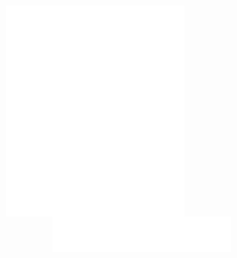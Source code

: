 [<img align="left" width="400" alt="🦑" src="https://github.com/Mehak-Mehta/Mehak-Mehta/blob/main/metrics.svg">](https://github.com/Mehak-Mehta/metrics)
[<img align="right" width="400" alt="🦑" src="https://github.com/Mehak-Mehta/Mehak-Mehta/blob/main/metrics.personal.aci.svg">](https://github.com/Mehak-Mehta/metrics)


                                                                 
                                                             

